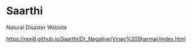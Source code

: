 # Saarthi
Natural Disaster Website

https://rexj8.github.io/Saarthi/Dr_Negative(Vinay%20Sharma)/index.html
